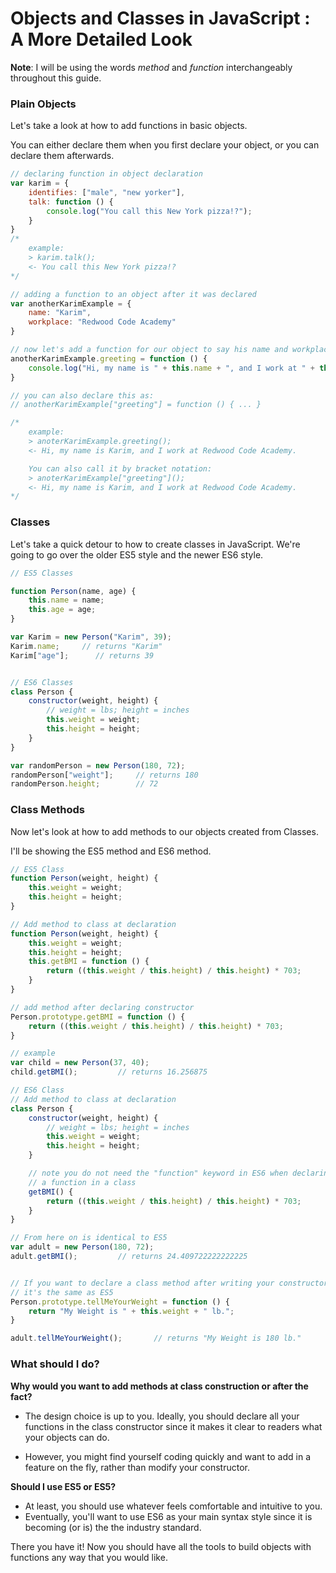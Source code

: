# Objects and Classes in JavaScript : A More Detailed Look

<!-- objects can store functions -->

**Note**: I will be using the words *method* and *function* interchangeably throughout this guide.

### Plain Objects ###

Let's take a look at how to add functions in basic objects.

You can either declare them when you first declare your object, or you can declare them afterwards.

```javascript
// declaring function in object declaration
var karim = {
    identifies: ["male", "new yorker"],
    talk: function () {
        console.log("You call this New York pizza!?");
    }
}
/* 
    example:
    > karim.talk();
    <- You call this New York pizza!? 
*/

// adding a function to an object after it was declared
var anotherKarimExample = {
    name: "Karim",
    workplace: "Redwood Code Academy"
}

// now let's add a function for our object to say his name and workplace
anotherKarimExample.greeting = function () {
    console.log("Hi, my name is " + this.name + ", and I work at " + this.workplace + ".");
}

// you can also declare this as:
// anotherKarimExample["greeting"] = function () { ... }

/* 
    example:
    > anoterKarimExample.greeting();
    <- Hi, my name is Karim, and I work at Redwood Code Academy.

    You can also call it by bracket notation:
    > anoterKarimExample["greeting"]();
    <- Hi, my name is Karim, and I work at Redwood Code Academy. 
*/

```

### Classes ###

Let's take a quick detour to how to create classes in JavaScript.
We're going to go over the older ES5 style and the newer ES6 style.

```javascript
// ES5 Classes

function Person(name, age) {
    this.name = name;
    this.age = age;
}

var Karim = new Person("Karim", 39);
Karim.name;     // returns "Karim"
Karim["age"];      // returns 39


// ES6 Classes
class Person {
    constructor(weight, height) {
        // weight = lbs; height = inches
        this.weight = weight;
        this.height = height;
    }
}

var randomPerson = new Person(180, 72);
randomPerson["weight"];     // returns 180
randomPerson.height;        // 72
```

### Class Methods ###

Now let's look at how to add methods to our objects created from Classes.

I'll be showing the ES5 method and ES6 method.

```javascript
// ES5 Class
function Person(weight, height) {
    this.weight = weight;
    this.height = height;
}

// Add method to class at declaration
function Person(weight, height) {
    this.weight = weight;
    this.height = height;
    this.getBMI = function () {
        return ((this.weight / this.height) / this.height) * 703;
    }
}

// add method after declaring constructor
Person.prototype.getBMI = function () {
    return ((this.weight / this.height) / this.height) * 703;
}

// example
var child = new Person(37, 40);
child.getBMI();         // returns 16.256875

// ES6 Class
// Add method to class at declaration
class Person {
    constructor(weight, height) {
        // weight = lbs; height = inches
        this.weight = weight;
        this.height = height;
    }

    // note you do not need the "function" keyword in ES6 when declaring
    // a function in a class
    getBMI() {
        return ((this.weight / this.height) / this.height) * 703;
    }
}

// From here on is identical to ES5
var adult = new Person(180, 72);
adult.getBMI();         // returns 24.409722222222225


// If you want to declare a class method after writing your constructor,
// it's the same as ES5
Person.prototype.tellMeYourWeight = function () {
    return "My Weight is " + this.weight + " lb.";
}

adult.tellMeYourWeight();       // returns "My Weight is 180 lb."

```
### What should I do? ###

**Why would you want to add methods at class construction or after the fact?**

- The design choice is up to you. Ideally, you should declare all your functions in
the class constructor since it makes it clear to readers what your objects can do.

- However, you might find yourself coding quickly and want to add in a feature on the fly,
rather than modify your constructor.

**Should I use ES5 or ES5?**

- At least, you should use whatever feels comfortable and intuitive to you.
- Eventually, you'll want to use ES6 as your main syntax style since it is becoming (or is) the
the industry standard. 


There you have it! Now you should have all the tools to build objects with functions any way that you would like. 
